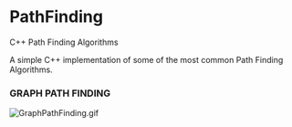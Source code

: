 # PathFinding
C++ Path Finding Algorithms

A simple C++ implementation of some of the most common Path Finding Algorithms.

### GRAPH PATH FINDING

![GraphPathFinding.gif](../master/PathFinding/Resources/GraphPathFinding.gif)
